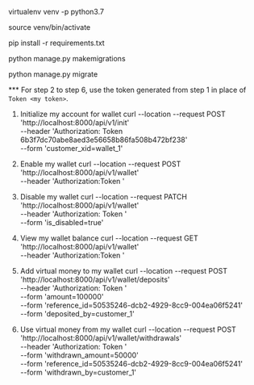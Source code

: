 

virtualenv venv -p python3.7

source venv/bin/activate

pip install -r requirements.txt

python manage.py makemigrations  

python manage.py migrate



*** For step 2 to step 6, use the token generated from step 1 in place of `Token <my token>`.

1. Initialize my account for wallet
curl --location --request POST 'http://localhost:8000/api/v1/init' \
--header 'Authorization: Token 6b3f7dc70abe8aed3e56658b86fa508b472bf238' \
--form 'customer_xid=wallet_1'

2. Enable my wallet 
curl --location --request POST 'http://localhost:8000/api/v1/wallet' \
--header 'Authorization:Token <my token>'

3. Disable my wallet
curl --location --request PATCH 'http://localhost:8000/api/v1/wallet' \
--header 'Authorization: Token <my token>' \
--form 'is_disabled=true'

4. View my wallet balance
curl --location --request GET 'http://localhost:8000/api/v1/wallet' \
--header 'Authorization:Token <my token>'

5. Add virtual money to my wallet
curl --location --request POST 'http://localhost:8000/api/v1/wallet/deposits' \
--header 'Authorization: Token <my token>' \
--form 'amount=100000' \
--form 'reference_id=50535246-dcb2-4929-8cc9-004ea06f5241' \
--form 'deposited_by=customer_1'

6. Use virtual money from my wallet
curl --location --request POST 'http://localhost:8000/api/v1/wallet/withdrawals' \
--header 'Authorization: Token <my token>' \
--form 'withdrawn_amount=50000' \
--form 'reference_id=50535246-dcb2-4929-8cc9-004ea06f5241' \
--form 'withdrawn_by=customer_1'
